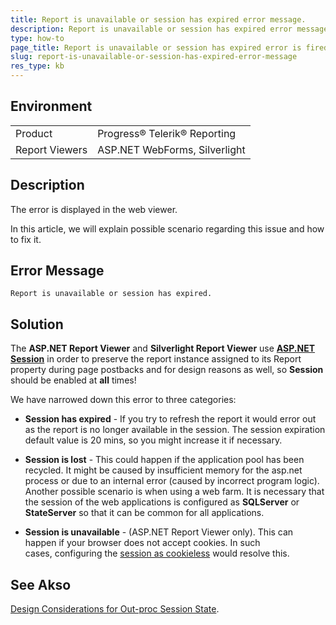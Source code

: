 ```yaml
---
title: Report is unavailable or session has expired error message.
description: Report is unavailable or session has expired error message is displayed in the web viewer.
type: how-to
page_title: Report is unavailable or session has expired error is fired.
slug: report-is-unavailable-or-session-has-expired-error-message
res_type: kb
---
```


## Environment

<table>
	<tr>
		<td>Product</td>
		<td>Progress® Telerik® Reporting</td>
	</tr>
   	<tr>
		<td>Report Viewers</td>
		<td>ASP.NET WebForms, Silverlight</td>
	</tr>
</table>
   
## Description  

The error is displayed in the web viewer. 

In this article, we will explain possible scenario regarding this issue and how to fix it.
 
## Error Message

```
Report is unavailable or session has expired.
```
   
## Solution 
 
The **ASP<span>.</span>NET Report Viewer** and **Silverlight Report Viewer** use [**ASP.NET Session**](http://msdn.microsoft.com/en-us/library/ms972429.aspx) in order to preserve the report instance assigned to its Report property during page postbacks and for design reasons as well, so **Session** should be enabled at **all** times!  
 
We have narrowed down this error to three categories:  
 
- **Session has expired** - If you try to refresh the report it would error out as the report is no longer available in the session. The session expiration default value is 20 mins, so you might increase it if necessary.

- **Session is lost** - This could happen if the application pool has been recycled. It might be caused by insufficient memory for the asp.net process or due to an internal error (caused by incorrect program logic). Another possible scenario is when using a web farm. It is necessary that the session of the web applications is configured as **SQLServer** or **StateServer** so that it can be common for all applications. 

- **Session is unavailable** - (ASP<span>.</span>NET Report Viewer only). This can happen if your browser does not accept cookies. In such cases, configuring the [session as cookieless](http://msdn.microsoft.com/en-us/library/aa479314.aspx) would resolve this.

## See Akso

[Design Considerations for Out-proc Session State](../asp-net-report-viewer-outproc).

